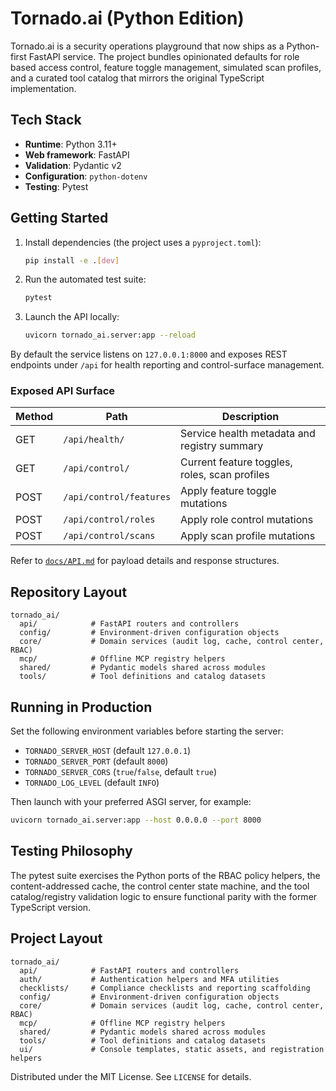 # Tornado.ai (Python Edition)

Tornado.ai is a security operations playground that now ships as a Python-first
FastAPI service. The project bundles opinionated defaults for role based access
control, feature toggle management, simulated scan profiles, and a curated tool
catalog that mirrors the original TypeScript implementation.

## Tech Stack

- **Runtime**: Python 3.11+
- **Web framework**: FastAPI
- **Validation**: Pydantic v2
- **Configuration**: `python-dotenv`
- **Testing**: Pytest

## Getting Started

1. Install dependencies (the project uses a `pyproject.toml`):
   ```bash
   pip install -e .[dev]
   ```
2. Run the automated test suite:
   ```bash
   pytest
   ```
3. Launch the API locally:
   ```bash
   uvicorn tornado_ai.server:app --reload
   ```

By default the service listens on `127.0.0.1:8000` and exposes REST endpoints
under `/api` for health reporting and control-surface management.

### Exposed API Surface

| Method | Path                   | Description                                  |
| ------ | ---------------------- | -------------------------------------------- |
| GET    | `/api/health/`         | Service health metadata and registry summary |
| GET    | `/api/control/`        | Current feature toggles, roles, scan profiles |
| POST   | `/api/control/features` | Apply feature toggle mutations               |
| POST   | `/api/control/roles`   | Apply role control mutations                  |
| POST   | `/api/control/scans`   | Apply scan profile mutations                  |

Refer to [`docs/API.md`](docs/API.md) for payload details and response
structures.

## Repository Layout

```
tornado_ai/
  api/            # FastAPI routers and controllers
  config/         # Environment-driven configuration objects
  core/           # Domain services (audit log, cache, control center, RBAC)
  mcp/            # Offline MCP registry helpers
  shared/         # Pydantic models shared across modules
  tools/          # Tool definitions and catalog datasets
```

## Running in Production

Set the following environment variables before starting the server:

- `TORNADO_SERVER_HOST` (default `127.0.0.1`)
- `TORNADO_SERVER_PORT` (default `8000`)
- `TORNADO_SERVER_CORS` (`true`/`false`, default `true`)
- `TORNADO_LOG_LEVEL` (default `INFO`)

Then launch with your preferred ASGI server, for example:

```bash
uvicorn tornado_ai.server:app --host 0.0.0.0 --port 8000
```

## Testing Philosophy

The pytest suite exercises the Python ports of the RBAC policy helpers, the
content-addressed cache, the control center state machine, and the tool
catalog/registry validation logic to ensure functional parity with the former
TypeScript version.

## Project Layout

```
tornado_ai/
  api/            # FastAPI routers and controllers
  auth/           # Authentication helpers and MFA utilities
  checklists/     # Compliance checklists and reporting scaffolding
  config/         # Environment-driven configuration objects
  core/           # Domain services (audit log, cache, control center, RBAC)
  mcp/            # Offline MCP registry helpers
  shared/         # Pydantic models shared across modules
  tools/          # Tool definitions and catalog datasets
  ui/             # Console templates, static assets, and registration helpers
```

Distributed under the MIT License. See `LICENSE` for details.
